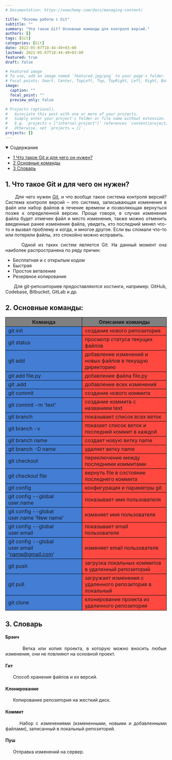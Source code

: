 ```yaml
---
# Documentation: https://wowchemy.com/docs/managing-content/

title: "Основы работы с Git"
subtitle: ""
summary: "Что такое Git? Основные команды для контроля версий."
authors: []
tags: [Git]
categories: [Git]
date: 2022-05-07T18:44:49+03:00
lastmod: 2022-05-07T18:44:49+03:00
featured: true
draft: false

# Featured image
# To use, add an image named `featured.jpg/png` to your page's folder.
# Focal points: Smart, Center, TopLeft, Top, TopRight, Left, Right, BottomLeft, Bottom, BottomRight.
image:
  caption: ""
  focal_point: ""
  preview_only: false

# Projects (optional).
#   Associate this post with one or more of your projects.
#   Simply enter your project's folder or file name without extension.
#   E.g. `projects = ["internal-project"]` references `content/project/deep-learning/index.md`.
#   Otherwise, set `projects = []`.
projects: []
---
```

<details class="toc-inpage d-print-none  " open="">
<summary class="font-weight-bold">Содержание</summary>
<nav id="TableOfContents" class="nav flex-column">
<ul>
<li class="nav-item"><a href="#about_git" class="nav-link"><span class="section-num">1</span> Что такое Git и для чего он нужен?</a></li>
<li class="nav-item"><a href="#main_commands" class="nav-link"><span class="section-num">2</span> Основные команды</a></li>
<li class="nav-item"><a href="#dictionary" class="nav-link"><span class="section-num">3</span> Словарь </a></li>
</ul>
</nav>
</details>

<h2 id='about_git'><span class="section-num"><b>1</span>. Что такое Git и для чего он нужен?</b></h2>
<p align="justify">&nbsp;&nbsp;&nbsp;&nbsp;&nbsp;&nbsp;Для чего нужен <a href="https://git-scm.com/" target = "_blank">Git</a>, и что вообще такое система контроля версий? Система контроля версий – это система, записывающая изменения в файл или набор файлов в течение времени и позволяющая вернуться позже к определенной версии. Проще говоря, в случае изменения файла будет отмечен файл и место изменения, также можно отменить введенные ранее изменения файла, увидеть, кто последний менял что-то и вызвал проблему и когда, и многое другое. Если вы сломали что-то или потеряли файлы, это спокойно можно исправить.</p>
<p align="justify">&nbsp;&nbsp;&nbsp;&nbsp;&nbsp;&nbsp;Одной из таких систем является Git. На данный момент она наиболее распространена по ряду причин:</p>
<ul><li>Бесплатная и с открытым кодом</li>
<li>Быстрая</li>
<li>Простое ветвление</li>
<li>Резервное копирование</li></ul>
<p align="justify">&nbsp;&nbsp;&nbsp;&nbsp;&nbsp;&nbsp;Для git-репозиториев предоставляются хостинги, например: GitHub, Codebase, Bitbucket, GitLab и др.</p>

<h2 id='main_commands'><span class="section-num"><b>2</span>. Основные команды:</b></h2>

<style>
    .heatMap {
        text-align: center;
    }
    .heatMap th {
        background: grey;
        word-wrap: break-word;
        text-align: center;
    }
    td, th {
    	border: 1px solid black;
    }
    .heatMap td:nth-child(1) { background: #437DD4; }
    .heatMap td:nth-child(2) { background: #FF4940; }
</style>




<div class="heatMap">

| Команда | Описание команды | 
| -- | -- |
| git init | создание нового репозитория |
| git status | просмотр статуса текущих файлов |
| git add | добавление изменений и новых файлов в текущую директорию |
| git add file.py | добавление файла file.py |
| git .add | добавление всех изменений |
| git commit | создание нового коммита |
| git commit -m 'text' | создание коммита с названием text |
| git branch | показывает список всех веток |
| git branch -v | показает список веток и последний коммит в каждой |
| git branch name | создает новую ветку name |
| git branch -D name | удаляет ветку name |
| git checkout | переключение между последними коммитами |
| git checkout file | вернуть file в состояние последнего коммита |
| git config | конфигурация и параметры git |
| git config --global user.name | показывает имя пользователя |
| git config --global user.name 'New name' | изменяет имя пользователя |
| git config --global user.email | показывает email пользователя |
| git config --global user.email 'name@gmail.com' | изменяет email пользователя |
| git push | загрузка локальных коммитов в удаленный репозиторий |
| git pull | загружает изменения с удаленного репозитория в локальный|
| git clone | клонирование проекта из удаленного репозитория |
</div>



<h2 id='dictionary'><span class="section-num"><b>3</span>. Словарь</b></h2>
<h4>Бранч</h4>
<p align="justify">&nbsp;&nbsp;&nbsp;&nbsp;&nbsp;&nbsp;Ветка или копия проекта, в которую можно вносить любые изменения, они не повлияют на основной проект.</p>
<h4>Гит</h4>
<p align="justify">&nbsp;&nbsp;&nbsp;&nbsp;&nbsp;&nbsp;Способ хранения файлов и их версий.</p>
<h4>Клонирование</h4>
<p align="justify">&nbsp;&nbsp;&nbsp;&nbsp;&nbsp;&nbsp;Копирование репозитория на жесткий диск.</p>
<h4>Коммит</h4>
<p align="justify">&nbsp;&nbsp;&nbsp;&nbsp;&nbsp;&nbsp;Набор с изменениями (измененными, новыми и добавленными файлами), записанный в локальный репозиторий.</p>
<h4>Пуш</h4>
<p align="justify">&nbsp;&nbsp;&nbsp;&nbsp;&nbsp;&nbsp;Отправка изменений на сервер.</p>
